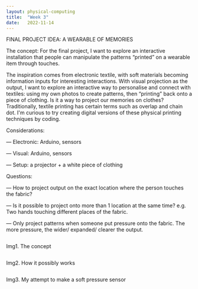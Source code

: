 ```yaml
---
layout: physical-computing
title:  "Week 3"
date:   2022-11-14
---
```


<div id="content-container">
  <div class="col w-45">
    <div class="text-wrapper">
      <p>FINAL PROJECT IDEA: A WEARABLE OF MEMORIES</p>
      <p>The concept: For the final project, I want to explore an interactive installation that people can manipulate the patterns “printed” on a wearable item through touches.</p>
      <p>The inspiration comes from electronic textile, with soft materials becoming information inputs for interesting interactions. With visual projection as the output, I want to explore an interactive way to personalise and connect with textiles: using my own photos to create patterns, then “printing” back onto a piece of clothing. Is it a way to project our memories on clothes? Traditionally, textile printing has certain terms such as overlap and chain dot. I'm curious to try creating digital versions of these physical printing techniques by coding.</p>
    <p>Considerations:</p>
        <p>— Electronic: Arduino, sensors</p>
        <p>— Visual: Arduino, sensors</p>
        <p>— Setup: a projector + a white piece of clothing</p>
    <p>Questions:</p>
        <p>— How to project output on the exact location where the person touches the fabric?</p>
        <p>— Is it possible to project onto more than 1 location at the same time? e.g. Two hands touching different places of the fabric.</p>
        <p>— Only project patterns when someone put pressure onto the fabric. The more pressure, the wider/ expanded/ clearer the output.</p>
    </div>
  </div>
</div>
    
  <div class="col w-45">
    <div class="img-wrapper">
      <img src="{{site.baseurl}}/assets/img/physical-computing/week3/1.jpeg" alt="">
      <p>Img1. The concept</p>
    </div>
    <div class="img-wrapper">
      <img src="{{site.baseurl}}/assets/img/physical-computing/week3/2.jpeg" alt="">
      <p>Img2. How it possibly works</p>
    </div>
    <div class="img-wrapper">
      <img src="{{site.baseurl}}/assets/img/physical-computing/week3/3.jpeg" alt="">
      <p>Img3. My attempt to make a soft pressure sensor</p>
    </div>
  </div>
</div>